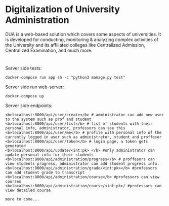 # Digitalization of University Administration

DUA is a web-based solution which covers some aspects of universities. It is developed for conducting, monitoring & analyzing complex activities of the University and its affiliated colleges like Centralized Admission, Centralized Examination, and much more.
#
Server side tests:
```
docker-compose run app sh -c "python3 manage.py test"
```

Server side run web-server:
```
docker-compose up
```

Server side endpoints:
```
<b>localhost:8000/api/user/create</b> # administrator can add new user to the system such as prof and student
<b>localhost:8000/api/user/list</b> # list of students with their personal info, administrator, professors can see this
<b>localhost:8000/api/user/me</b> # profile with personal info of the currently logged in user such as administrator, student and proffesor
<b>localhost:8000/api/user/token</b> # login page, a token gets generated
<b>localhost:8000/api/update/<int:pk> </b> #only administrator can update personal info for their students
<b>localhost:8000/api/administratiom/progress</b> # proffesors can view students progress, administrator can add student progress info.
<b>localhost:8000/api/administration/grade/<int:pk></b> #professors can add student grade to transcript
<b>localhost:8000/api/administration/course</b> #professors can view courses
<b>localhost:8000/api/administration/course/<int:pk>/ #professors can view detailed course

more to come...

```
